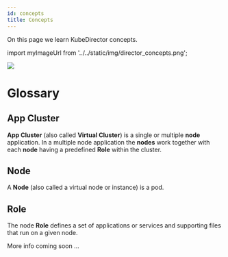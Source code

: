 ```yaml
---
id: concepts 
title: Concepts
---
```


On this page we learn KubeDirector concepts.

import myImageUrl from '../../static/img/director_concepts.png';

<img src={myImageUrl}/>

# Glossary

## App Cluster

**App Cluster** (also called **Virtual Cluster**) is a single or multiple **node** application.  In a multiple node application the **nodes** work together with each **node** having a predefined **Role** within the cluster.

## Node

A **Node** (also called a virtual node or instance) is a pod.

## Role

The node **Role** defines a set of applications or services and supporting files that run on a given node.

More info coming soon ...
